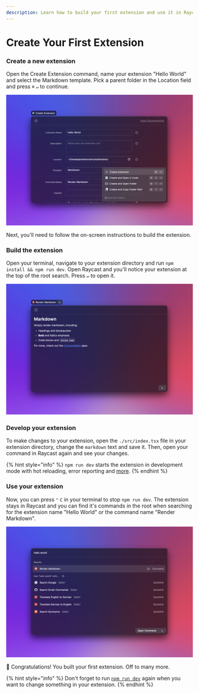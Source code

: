 ```yaml
---
description: Learn how to build your first extension and use it in Raycast.
---
```


# Create Your First Extension

### Create a new extension

Open the Create Extension command, name your extension "Hello World" and select the Markdown template. Pick a parent folder in the Location field and press `⌘` `↵` to continue.

![Create a new extensio](../.gitbook/assets/basics-create-extension.png)

Next, you'll need to follow the on-screen instructions to build the extension.

### Build the extension

Open your terminal, navigate to your extension directory and run `npm install && npm run dev`. Open Raycast and you'll notice your extension at the top of the root search. Press `↵` to open it.

![Your first extension](../.gitbook/assets/basics-build-extension.png)

### Develop your extension

To make changes to your extension, open the `./src/index.tsx` file in your extension directory, change the `markdown` text and save it. Then, open your command in Raycast again and see your changes. 

{% hint style="info" %}
`npm run dev` starts the extension in development mode with hot reloading, error reporting and [more](../information/cli.md#development).
{% endhint %}

### Use your extension

Now, you can press `⌃` `C` in your terminal to stop `npm run dev`. The extension stays in Raycast and you can find it's commands in the root when searching for the extension name "Hello World" or the command name "Render Markdown". 

![Find your extension in the root search](../.gitbook/assets/basics-use-extension.png)

🎉 Congratulations! You built your first extension. Off to many more.

{% hint style="info" %}
Don't forget to run [`npm run dev`](../information/cli.md#development) again when you want to change something in your extension.
{% endhint %}

